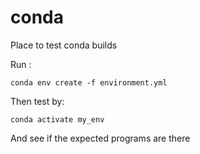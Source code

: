 # conda
Place to test conda builds

Run :

`conda env create -f environment.yml`

Then test by:

`conda activate my_env`

And see if the expected programs are there